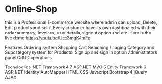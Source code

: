 # Online-Shop
this is a Professional E-commerce website where admin can upload, Delete, Edit products and sell it.Every customer have its own dashboared with their order summary, invoices, user details, signout option and etc.
Here is the live demo:https://youtu.be/Ucc3mgK4mFc

Features
Ordering system
Shopping Cart
Searching / paging 
Category and Subcategory system for Products.
Sign up and sign in option
Administrators panel
CRUD operations

Tecnologlies
.NET Framework 4.7
ASP.NET MVC 5
Entity Framework 6
ASP.NET Identity 
AutoMapper
HTML
CSS
Javacript
Bootstrap 4
jQuery
AJAX
